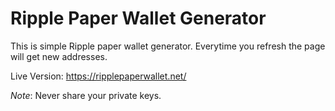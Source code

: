 **<h1 tabindex="-1" class="heading-element" dir="auto">Ripple Paper Wallet Generator</h1>**

This is simple Ripple paper wallet generator. Everytime you refresh the page will get new addresses.

Live Version: https://ripplepaperwallet.net/

_Note_: Never share your private keys.
